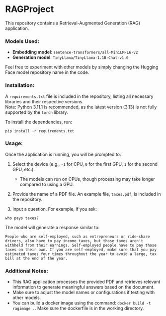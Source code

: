# RAGProject

This repository contains a Retrieval-Augmented Generation (RAG) application.

### Models Used:
- **Embedding model**: `sentence-transformers/all-MiniLM-L6-v2`
- **Generation model**: `TinyLlama/TinyLlama-1.1B-Chat-v1.0`

Feel free to experiment with other models by simply changing the Hugging Face model repository name in the code.

### Installation:
A `requirements.txt` file is included in the repository, listing all necessary libraries and their respective versions.  
Note: Python 3.11.1 is recommended, as the latest version (3.13) is not fully supported by the `torch` library.

To install the dependencies, run:

`pip install -r requirements.txt`

### Usage:
Once the application is running, you will be prompted to:
1. Select the device (e.g., `-1` for CPU, `0` for the first GPU, `1` for the second GPU, etc.).
   - The models can run on CPUs, though processing may take longer compared to using a GPU.
   
2. Provide the name of a PDF file. An example file, `taxes.pdf`, is included in the repository.

3. Input a question. For example, if you ask:

`who pays taxes?`

The model will generate a response similar to:

`People who are self-employed, such as entrepreneurs or ride-share drivers, also have to pay income taxes, but those taxes aren't withheld from their earnings. Self-employed people have to pay those taxes on their own. If you are self-employed, make sure that you pay estimated taxes four times throughout the year to avoid a large, tax bill at the end of the year.`

### Additional Notes:
- This RAG application processes the provided PDF and retrieves relevant information to generate meaningful answers based on the document.
- Make sure to adjust the model names or configurations if testing with other models.
- You can build a docker image using the command: `docker build -t ragimage .`. Make sure the dockerfile is in the working directory.
